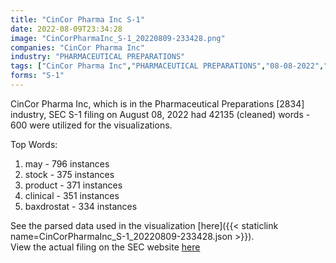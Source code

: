 ```yaml
---
title: "CinCor Pharma Inc S-1"
date: 2022-08-09T23:34:28
image: "CinCorPharmaInc_S-1_20220809-233428.png"
companies: "CinCor Pharma Inc"
industry: "PHARMACEUTICAL PREPARATIONS"
tags: ["CinCor Pharma Inc","PHARMACEUTICAL PREPARATIONS","08-08-2022","S-1"]
forms: "S-1"
---
```

CinCor Pharma Inc, which is in the Pharmaceutical Preparations [2834] industry, SEC S-1 filing on August 08, 2022 had 42135 (cleaned) words - 600 were utilized for the visualizations.

Top Words:
1. may - 796 instances
2. stock - 375 instances
3. product - 371 instances
4. clinical - 351 instances
5. baxdrostat - 334 instances


See the parsed data used in the visualization [here]({{< staticlink name=CinCorPharmaInc_S-1_20220809-233428.json >}}).  
View the actual filing on the SEC website [here](https://www.sec.gov/Archives/edgar/data/1868734/0001193125-22-215087.txt)